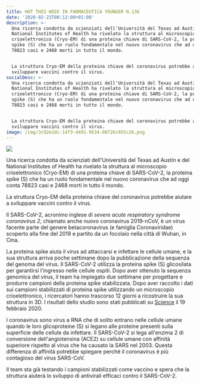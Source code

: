 ```yaml
---
title: HOT THIS WEEK IN FARMACEUTICA YOUNGER N.136
date: '2020-02-23T08:12:00+01:00'
description: >-
  Una ricerca condotta da scienziati dell'Università del Texas ad Austin e del
  National Institutes of Health ha rivelato la struttura al microscopio
  crioelettronico (Cryo-EM) di una proteina chiave di SARS-CoV-2, la proteina
  spike (S) che ha un ruolo fondamentale nel nuovo coronavirus che ad oggi conta
  78823 casi e 2468 morti in tutto il mondo.


  La struttura Cryo-EM della proteina chiave del coronavirus potrebbe aiutare a
  sviluppare vaccini contro il virus.
socialDesc: >-
  Una ricerca condotta da scienziati dell'Università del Texas ad Austin e del
  National Institutes of Health ha rivelato la struttura al microscopio
  crioelettronico (Cryo-EM) di una proteina chiave di SARS-CoV-2, la proteina
  spike (S) che ha un ruolo fondamentale nel nuovo coronavirus che ad oggi conta
  78823 casi e 2468 morti in tutto il mondo.


  La struttura Cryo-EM della proteina chiave del coronavirus potrebbe aiutare a
  sviluppare vaccini contro il virus.
image: /img/3c92e2dc-14f3-4491-9534-08726c855c26.png
---
```

![](/img/3c92e2dc-14f3-4491-9534-08726c855c26.png)

Una ricerca condotta da scienziati dell'Università del Texas ad Austin e del National Institutes of Health ha rivelato la struttura al microscopio crioelettronico (Cryo-EM) di una proteina chiave di SARS-CoV-2, la proteina spike (S) che ha un ruolo fondamentale nel nuovo coronavirus che ad oggi conta 78823 casi e 2468 morti in tutto il mondo.

La struttura Cryo-EM della proteina chiave del coronavirus potrebbe aiutare a sviluppare vaccini contro il virus.

Il SARS-CoV-2, acronimo inglese di _severe acute respiratory syndrome coronavirus 2_, chiamato anche nuovo coronavirus 2019-nCoV, è un virus facente parte del genere betacoronavirus (e famiglia Coronaviridae) scoperto alla fine del 2019 e partito da un focolaio nella città di Wuhan, in Cina.

La proteina spike aiuta il virus ad attaccarsi e infettare le cellule umane, e la sua struttura arriva poche settimane dopo la pubblicazione della sequenza del genoma del virus. Il SARS-CoV-2 utilizza la proteina spike (S) glicosilata per garantirsi l'ingresso nelle cellule ospiti. Dopo aver ottenuto la sequenza genomica del virus, il team ha impiegato due settimane per progettare e produrre campioni della proteina spike stabilizzata. Dopo aver raccolto i dati sui campioni stabilizzati di proteina spike utilizzando un microscopio crioelettronico, i ricercatori hanno trascorso 12 giorni a ricostruire la sua struttura in 3D. I risultati dello studio sono stati pubblicati su [Science](https://science.sciencemag.org/content/early/2020/02/19/science.abb2507) il 19 febbraio 2020.

I coronavirus sono virus a RNA che di solito entrano nelle cellule umane quando le loro glicoproteine ​​(S) si legano alle proteine ​​presenti sulla superficie delle cellule da infettare. Il SARS-CoV-2 si lega all'enzima 2 di conversione dell'angiotensina (ACE2) su cellule umane con affinità superiore rispetto al virus che ha causato la SARS nel 2003. Questa differenza di affinità potrebbe spiegare perché il coronavirus è più contagioso del virus SARS-CoV. 

Il team sta già testando i campioni stabilizzati come vaccino e spera che la struttura aiuterà lo sviluppo di antivirali efficaci contro il SARS-CoV-2.

